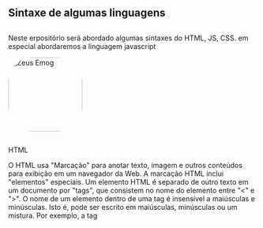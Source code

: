 ## Sintaxe de algumas linguagens

##

Neste erpositório será abordado algumas sintaxes do HTML, JS, CSS. em especial abordaremos a linguagem javascript

<img aligth="right" alt="Zeus Emog" height="150" style="border-radius:50px;" src="https://user-images.githubusercontent.com/58530995/147861478-5d91dc1d-be1a-4313-b1c9-6891938523f5.png">

##


HTML

O HTML usa "Marcação" para anotar texto, imagem e outros conteúdos para exibição em um navegador da Web. A marcação HTML inclui 
"elementos" especiais. Um elemento HTML é separado de outro texto em um documento por "tags", que consistem no nome do elemento entre "<" e ">". O nome de um elemento dentro de uma tag é insensível a maiúsculas e minúsculas. Isto é, pode ser escrito em maiúsculas, minúsculas ou um mistura. Por exemplo, a tag <title> pode ser escrita como <Title>, <TITLE> ou de qualquer outra forma.
  
##


JS
  
O objeto arguments é uma variável local disponível dentro de todas as funções. Você pode referenciar os argumentos de uma função dentro da função usando o objeto arguments. Esse objeto contém um registro para cada argumento fornecido para a função, com o índice do primeiro registro começando em 0. Por exemplo, se são passados três argumentos para uma função, você pode referenciá-los como a seguir: 
  
  
//var args = Array.prototype.slice.call(arguments);
//var args = [].slice.call(arguments);

// ES2015
//var args = Array.from(arguments);
  
##
  

CSS
  
  
Fluxo normal é como o navegador estabelece páginas HTML por padrão quando você não faz nada para controlar o layout da página. Vejamos um exemplo HTML rápido:
